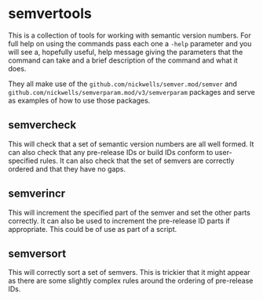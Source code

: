 # semvertools
This is a collection of tools for working with semantic version numbers. For
full help on using the commands pass each one a `-help` parameter and you
will see a, hopefully useful, help message giving the parameters that the
command can take and a brief description of the command and what it does.

They all make use of the `github.com/nickwells/semver.mod/semver` and
`github.com/nickwells/semverparam.mod/v3/semverparam` packages and serve as
examples of how to use those packages.

## semvercheck
This will check that a set of semantic version numbers are all well
formed. It can also check that any pre-release IDs or build IDs conform to
user-specified rules. It can also check that the set of semvers are correctly
ordered and that they have no gaps.

## semverincr
This will increment the specified part of the semver and set the other parts
correctly. It can also be used to increment the pre-release ID parts if
appropriate. This could be of use as part of a script.

## semversort
This will correctly sort a set of semvers. This is trickier that it might
appear as there are some slightly complex rules around the ordering of
pre-release IDs.
